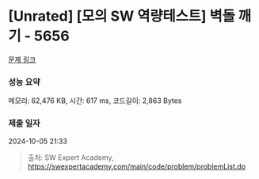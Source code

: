 # [Unrated] [모의 SW 역량테스트] 벽돌 깨기 - 5656 

[문제 링크](https://swexpertacademy.com/main/code/problem/problemDetail.do?contestProbId=AWXRQm6qfL0DFAUo) 

### 성능 요약

메모리: 62,476 KB, 시간: 617 ms, 코드길이: 2,863 Bytes

### 제출 일자

2024-10-05 21:33



> 출처: SW Expert Academy, https://swexpertacademy.com/main/code/problem/problemList.do